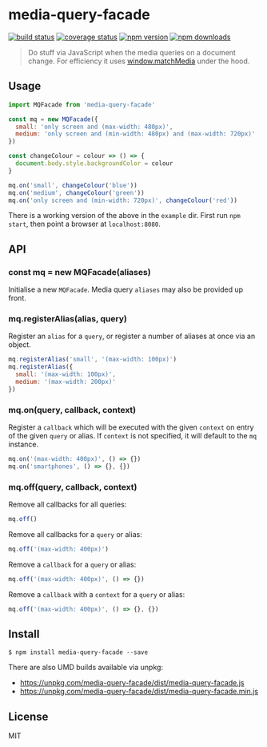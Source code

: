# media-query-facade

[![build status](https://img.shields.io/travis/tanem/media-query-facade/master.svg?style=flat-square)](https://travis-ci.org/tanem/media-query-facade)
[![coverage status](https://img.shields.io/coveralls/tanem/media-query-facade.svg?style=flat-square)](https://coveralls.io/r/tanem/media-query-facade)
[![npm version](https://img.shields.io/npm/v/media-query-facade.svg?style=flat-square)](https://www.npmjs.com/package/media-query-facade)
[![npm downloads](https://img.shields.io/npm/dm/media-query-facade.svg?style=flat-square)](https://www.npmjs.com/package/media-query-facade)

> Do stuff via JavaScript when the media queries on a document change. For efficiency it uses [window.matchMedia](https://developer.mozilla.org/en-US/docs/Web/API/Window.matchMedia) under the hood.

## Usage

```js
import MQFacade from 'media-query-facade'

const mq = new MQFacade({
  small: 'only screen and (max-width: 480px)',
  medium: 'only screen and (min-width: 480px) and (max-width: 720px)'
})

const changeColour = colour => () => {
  document.body.style.backgroundColor = colour
}

mq.on('small', changeColour('blue'))
mq.on('medium', changeColour('green'))
mq.on('only screen and (min-width: 720px)', changeColour('red'))
```

There is a working version of the above in the `example` dir. First run `npm start`, then point a browser at `localhost:8080`.

## API

### const mq = new MQFacade(aliases)

Initialise a new `MQFacade`. Media query `aliases` may also be provided up front.

### mq.registerAlias(alias, query)

Register an `alias` for a `query`, or register a number of aliases at once via an object.

```js
mq.registerAlias('small', '(max-width: 100px)')
mq.registerAlias({
  small: '(max-width: 100px)',
  medium: '(max-width: 200px)'
})
```

### mq.on(query, callback, context)

Register a `callback` which will be executed with the given `context` on entry of the given `query` or alias. If `context` is not specified, it will default to the `mq` instance.

```js
mq.on('(max-width: 400px)', () => {})
mq.on('smartphones', () => {}, {})
```

### mq.off(query, callback, context)

Remove all callbacks for all queries:

```js
mq.off()
```

Remove all callbacks for a `query` or alias:

```js
mq.off('(max-width: 400px)')
```

Remove a `callback` for a `query` or alias:

```js
mq.off('(max-width: 400px)', () => {})
```

Remove a `callback` with a `context` for a `query` or alias:

```js
mq.off('(max-width: 400px)', () => {}, {})
```

## Install

```
$ npm install media-query-facade --save
```

There are also UMD builds available via unpkg:

- https://unpkg.com/media-query-facade/dist/media-query-facade.js
- https://unpkg.com/media-query-facade/dist/media-query-facade.min.js

## License

MIT
